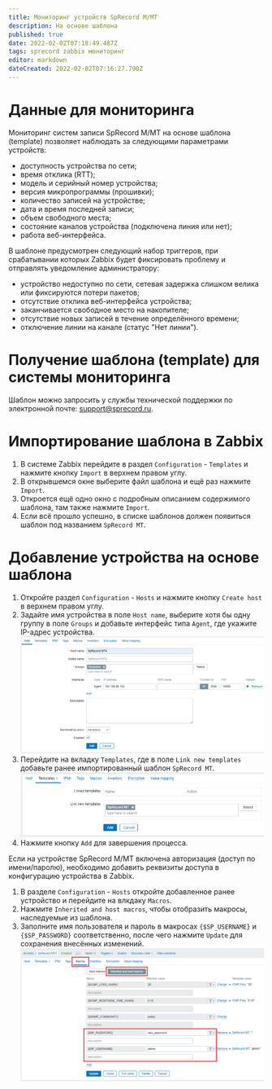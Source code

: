 ```yaml
---
title: Мониторинг устройств SpRecord M/MT
description: На основе шаблона
published: true
date: 2022-02-02T07:18:49.487Z
tags: sprecord zabbix мониторинг
editor: markdown
dateCreated: 2022-02-02T07:16:27.790Z
---
```


# Данные для мониторинга
Мониторинг систем записи SpRecord M/MT на основе шаблона (template) позволяет наблюдать за следующими параметрами устройств:
- доступность устройства по сети;
- время отклика (RTT);
- модель и серийный номер устройства;
- версия микропрограммы (прошивки);
- количество записей на устройстве;
- дата и время последней записи;
- объем свободного места;
- состояние каналов устройства (подключена линия или нет);
- работа веб-интерфейса.

В шаблоне предусмотрен следующий набор триггеров, при срабатывании которых Zabbix будет фиксировать проблему и отправлять уведомление администратору:
- устройство недоступно по сети, сетевая задержка слишком велика или фиксируются потери пакетов;
- отсутствие отклика веб-интерфейса устройства;
- заканчивается свободное место на накопителе;
- отсутствие новых записей в течение определённого времени;
- отключение линии на канале (статус "Нет линии").
# Получение шаблона (template) для системы мониторинга
Шаблон можно запросить у службы технической поддержки по электронной почте: support@sprecord.ru.
# Импортирование шаблона в Zabbix
1. В системе Zabbix перейдите в раздел ```Configuration``` - ```Templates``` и нажмите кнопку ```Import``` в верхнем правом углу.
2. В открывшемся окне выберите файл шаблона и ещё раз нажмите ```Import```.
3. Откроется ещё одно окно с подробным описанием содержимого шаблона, там также нажмите ```Import```.
4. Если всё прошло успешно, в списке шаблонов должен появиться шаблон под названием ```SpRecord MT```.
# Добавление устройства на основе шаблона
1. Откройте раздел ```Configuration``` - ```Hosts``` и нажмите кнопку ```Create host``` в верхнем правом углу.
2. Задайте имя устройства в поле ```Host name```, выберите хотя бы одну группу в поле ```Groups``` и добавьте интерфейс типа ```Agent```, где укажите IP-адрес устройства.
![add_host_mt.png](/zabbix/add_host_mt.png)
3. Перейдите на вкладку ```Templates```, где в поле ```Link new templates``` добавьте ранее импортированный шаблон ```SpRecord MT```.
![add_host_mt_template.png](/zabbix/add_host_mt_template.png)
4. Нажмите кнопку ```Add``` для завершения процесса.

Если на устройстве SpRecord M/MT включена авторизация (доступ по имени/паролю), необходимо добавить реквизиты доступа в конфигурацию устройства в Zabbix.

1. В разделе ```Configuration``` - ```Hosts``` откройте добавленное ранее устройство и перейдите на влкдаку ```Macros```.
2. Нажмите ```Inherited and host macros```, чтобы отобразить макросы, наследуемые из шаблона.
3. Заполните имя пользователя и пароль в макросах ```{$SP_USERNAME}``` и ```{$SP_PASSWORD}``` соответственно, после чего нажмите ```Update``` для сохранения внесённых изменений.
![add_host_mt_credentials.png](/zabbix/add_host_mt_credentials.png)